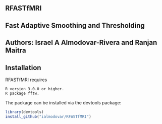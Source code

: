 ## RFASTfMRI
## Fast Adaptive Smoothing and Thresholding

## Authors: Israel A Almodovar-Rivera and Ranjan Maitra

## Installation

RFASTfMRI requires

    R version 3.0.0 or higher.
    R package fftw.

The package can be installed via the devtools package:
```R
library(devtools)
install_github("ialmodovar/RFASTfMRI")
```

